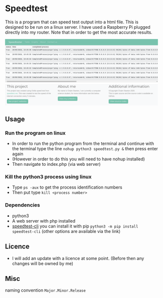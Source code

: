 # Speedtest
This is a program that can speed test output into a html file. 
This is designed to be run on a linux server. I have used a Raspberry Pi plugged directly into my router. 
Note that in order to get the most accurate results.

![Picture of sample image](sampeImage.jpg "picture of sample image")

## Usage
### Run the program on linux
* In order to run the python program from the terminal and continue with the terminal type
the line 
```nohup python3 speedtest.py &``` then press enter again   
* (However in order to do this you will need to have nohup installed)
* Then navigate to index.php (via web server)

### Kill the python3 process using linux
* Type `ps -aux` to get the process identification numbers 
* Then put type `kill <process number>`

### Dependencies 
* python3 
* A web server with php installed 
* [speedtest-cli](https://pypi.org/project/speedtest-cli/) you can install it with pip `python3 -m pip install speedtest-cli` (other options are available via the link)  

## Licence
* I will add an update with a licence at some point. (Before then any changes will be owned by me) 

## Misc
naming convention `Major.Minor.Release`  
  
